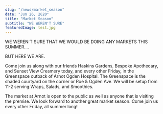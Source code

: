 ```yaml
---
slug: "/news/market_season"
date: "Jun 26, 2020"
title: "Market Season"
subtitle: "WE WEREN'T SURE"
featuredImage: test.jpg
---
```


WE WEREN'T SURE THAT WE WOULD BE DOING ANY MARKETS THIS SUMMER....

BUT HERE WE ARE.

Come join us along with our friends Haskins Gardens, Bespoke Apothecary, and Sunset View Creamery today, and every other Friday, in the Greenspace outback of Arnot Ogden Hospital. The Greenspace is the shaded courtyard on the corner or Roe & Ogden Ave. We will be setup from 11-2 serving Wraps, Salads, and Smoothies.

The market at Arnot is open to the public as well as anyone that is visiting the premise. We look forward to another great market season. Come join us every other Friday, all summer long!
